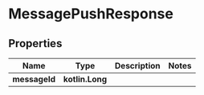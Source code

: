 
# MessagePushResponse

## Properties
Name | Type | Description | Notes
------------ | ------------- | ------------- | -------------
**messageId** | **kotlin.Long** |  | 



